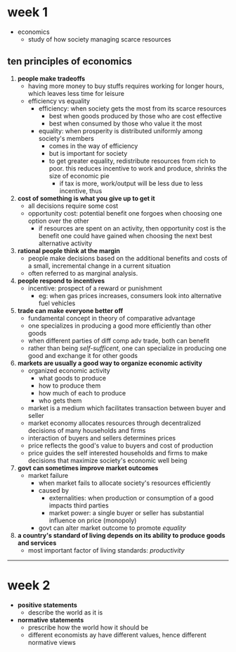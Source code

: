 # week 1
- economics
	- study of how society managing scarce resources
## ten principles of economics

1. **people make tradeoffs**
	- having more money to buy stuffs requires working for longer hours, which leaves less time for leisure
	- efficiency vs equality
		- efficiency: when society gets the most from its scarce resources
			- best when goods produced by those who are cost effective
			- best when consumed by those who value it the most
		- equality: when prosperity is distributed uniformly among society's members
			- comes in the way of efficiency
			- but is important for society
			- to get greater equality, redistribute resources from rich to poor. this reduces incentive to work and produce, shrinks the size of economic pie
				- if tax is more, work/output will be less due to less incentive, thus 
2. **cost of something is what you give up to get it**
	- all decisions require some cost
	- opportunity cost: potential benefit one forgoes when choosing one option over the other
		- if resources are spent on an activity, then opportunity cost is the benefit one could have gained when choosing the next best alternative activity
3. **rational people think at the margin**
	- people make decisions based on the additional benefits and costs of a small, incremental change in a current situation
	- often referred to as marginal analysis.
4. **people respond to incentives**
	- incentive: prospect of a reward or punishment
		- eg: when gas prices increases, consumers look into alternative fuel vehicles
5. **trade can make everyone better off**
	- fundamental concept in theory of comparative advantage
	- one specializes in producing a good more efficiently than other goods
	- when different parties of diff comp adv trade, both can benefit
	- rather than being *self-sufficent*, one can specialize in producing one good and exchange it for other goods
6. **markets are usually a good way to organize economic activity**
	- organized economic activity
		- what goods to produce
		- how to produce them
		- how much of each to produce
		- who gets them
	- market is a medium which facilitates transaction between buyer and seller
	- market economy allocates resources through decentralized decisions of many households and firms 
	- interaction of buyers and sellers determines prices
	- price reflects the good's value to buyers and cost of production
	- price guides the self interested households and firms to make decisions that maximize society's economic well being
7. **govt can sometimes improve market outcomes**
	- market failure
		- when market fails to allocate society's resources efficiently
		- caused by 
			- externalities: when production or consumption of a good impacts third parties
			- market power: a single buyer or seller has substantial influence on price (monopoly)
		- govt can alter market outcome to promote *equality*
8. **a country's standard of living depends on its ability to produce goods and services**
	- most important factor of living standards: *productivity*

---
# week 2

- **positive statements**
	- describe the world as it is
- **normative statements**
	- prescribe how the world how it should be
	- different economists ay have different values, hence different normative views
